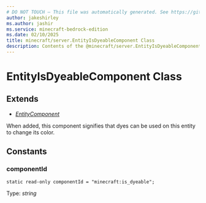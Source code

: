 ```yaml
---
# DO NOT TOUCH — This file was automatically generated. See https://github.com/mojang/minecraftapidocsgenerator to modify descriptions, examples, etc.
author: jakeshirley
ms.author: jashir
ms.service: minecraft-bedrock-edition
ms.date: 02/10/2025
title: minecraft/server.EntityIsDyeableComponent Class
description: Contents of the @minecraft/server.EntityIsDyeableComponent class.
---
```

# EntityIsDyeableComponent Class

## Extends
- [*EntityComponent*](EntityComponent.md)

When added, this component signifies that dyes can be used on this entity to change its color.

## Constants

### **componentId**
`static read-only componentId = "minecraft:is_dyeable";`

Type: *string*
